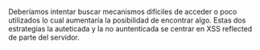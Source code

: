 Deberíamos intentar buscar mecanismos difíciles de acceder o poco utilizados lo cual aumentaría la posibilidad de encontrar algo. Estas dos estrategias la auteticada y la no auntenticada se centrar en XSS reflected de parte del servidor.